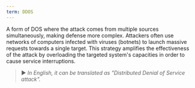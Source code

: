 ```yaml
---
term: DDOS
---
```


A form of DOS where the attack comes from multiple sources simultaneously, making defense more complex. Attackers often use networks of computers infected with viruses (botnets) to launch massive requests towards a single target. This strategy amplifies the effectiveness of the attack by overloading the targeted system's capacities in order to cause service interruptions.

> ► *In English, it can be translated as "Distributed Denial of Service attack".*